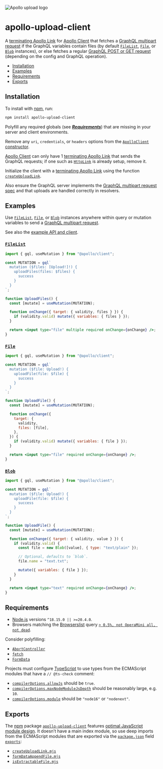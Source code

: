 ![Apollo upload logo](https://cdn.jsdelivr.net/gh/jaydenseric/apollo-upload-client@1.0.0/apollo-upload-logo.svg)

# apollo-upload-client

A [terminating Apollo Link](https://apollographql.com/docs/react/api/link/introduction/#the-terminating-link) for [Apollo Client](https://apollographql.com/docs/react) that fetches a [GraphQL multipart request](https://github.com/jaydenseric/graphql-multipart-request-spec) if the GraphQL variables contain files (by default [`FileList`](https://developer.mozilla.org/en-US/docs/Web/API/FileList), [`File`](https://developer.mozilla.org/en-US/docs/Web/API/File), or [`Blob`](https://developer.mozilla.org/en-US/docs/Web/API/Blob) instances), or else fetches a regular [GraphQL POST or GET request](https://apollographql.com/docs/apollo-server/requests) (depending on the config and GraphQL operation).

- [Installation](#installation)
- [Examples](#examples)
- [Requirements](#requirements)
- [Exports](#exports)

## Installation

To install with [npm](https://npmjs.com/get-npm), run:

```sh
npm install apollo-upload-client
```

Polyfill any required globals (see [_**Requirements**_](#requirements)) that are missing in your server and client environments.

Remove any `uri`, `credentials`, or `headers` options from the [`ApolloClient` constructor](https://apollographql.com/docs/react/api/core/ApolloClient/#the-apolloclient-constructor).

[Apollo Client](https://apollographql.com/docs/react) can only have 1 [terminating Apollo Link](https://apollographql.com/docs/react/api/link/introduction/#the-terminating-link) that sends the GraphQL requests; if one such as [`HttpLink`](https://apollographql.com/docs/react/api/link/apollo-link-http) is already setup, remove it.

Initialize the client with a [terminating Apollo Link](https://apollographql.com/docs/react/api/link/introduction/#the-terminating-link) using the function [`createUploadLink`](./createUploadLink.mjs).

Also ensure the GraphQL server implements the [GraphQL multipart request spec](https://github.com/jaydenseric/graphql-multipart-request-spec) and that uploads are handled correctly in resolvers.

## Examples

Use [`FileList`](https://developer.mozilla.org/en-US/docs/Web/API/FileList), [`File`](https://developer.mozilla.org/en-US/docs/Web/API/File), or [`Blob`](https://developer.mozilla.org/en-US/docs/Web/API/Blob) instances anywhere within query or mutation variables to send a [GraphQL multipart request](https://github.com/jaydenseric/graphql-multipart-request-spec).

See also the [example API and client](https://github.com/jaydenseric/apollo-upload-examples).

### [`FileList`](https://developer.mozilla.org/en-US/docs/Web/API/FileList)

```jsx
import { gql, useMutation } from "@apollo/client";

const MUTATION = gql`
  mutation ($files: [Upload!]!) {
    uploadFiles(files: $files) {
      success
    }
  }
`;

function UploadFiles() {
  const [mutate] = useMutation(MUTATION);

  function onChange({ target: { validity, files } }) {
    if (validity.valid) mutate({ variables: { files } });
  }

  return <input type="file" multiple required onChange={onChange} />;
}
```

### [`File`](https://developer.mozilla.org/en-US/docs/Web/API/File)

```jsx
import { gql, useMutation } from "@apollo/client";

const MUTATION = gql`
  mutation ($file: Upload!) {
    uploadFile(file: $file) {
      success
    }
  }
`;

function UploadFile() {
  const [mutate] = useMutation(MUTATION);

  function onChange({
    target: {
      validity,
      files: [file],
    },
  }) {
    if (validity.valid) mutate({ variables: { file } });
  }

  return <input type="file" required onChange={onChange} />;
}
```

### [`Blob`](https://developer.mozilla.org/en-US/docs/Web/API/Blob)

```jsx
import { gql, useMutation } from "@apollo/client";

const MUTATION = gql`
  mutation ($file: Upload!) {
    uploadFile(file: $file) {
      success
    }
  }
`;

function UploadFile() {
  const [mutate] = useMutation(MUTATION);

  function onChange({ target: { validity, value } }) {
    if (validity.valid) {
      const file = new Blob([value], { type: "text/plain" });

      // Optional, defaults to `blob`.
      file.name = "text.txt";

      mutate({ variables: { file } });
    }
  }

  return <input type="text" required onChange={onChange} />;
}
```

## Requirements

- [Node.js](https://nodejs.org) versions `^18.15.0 || >=20.4.0`.
- Browsers matching the [Browserslist](https://browsersl.ist) query [`> 0.5%, not OperaMini all, not dead`](https://browsersl.ist/?q=%3E+0.5%25%2C+not+OperaMini+all%2C+not+dead).

Consider polyfilling:

- [`AbortController`](https://developer.mozilla.org/en-US/docs/Web/API/AbortController)
- [`fetch`](https://developer.mozilla.org/en-US/docs/Web/API/Fetch_API)
- [`FormData`](https://developer.mozilla.org/en-US/docs/Web/API/FormData)

Projects must configure [TypeScript](https://typescriptlang.org) to use types from the ECMAScript modules that have a `// @ts-check` comment:

- [`compilerOptions.allowJs`](https://www.typescriptlang.org/tsconfig#allowJs) should be `true`.
- [`compilerOptions.maxNodeModuleJsDepth`](https://www.typescriptlang.org/tsconfig#maxNodeModuleJsDepth) should be reasonably large, e.g. `10`.
- [`compilerOptions.module`](https://www.typescriptlang.org/tsconfig#module) should be `"node16"` or `"nodenext"`.

## Exports

The [npm](https://npmjs.com) package [`apollo-upload-client`](https://npm.im/apollo-upload-client) features [optimal JavaScript module design](https://jaydenseric.com/blog/optimal-javascript-module-design). It doesn’t have a main index module, so use deep imports from the ECMAScript modules that are exported via the [`package.json`](./package.json) field [`exports`](https://nodejs.org/api/packages.html#exports):

- [`createUploadLink.mjs`](./createUploadLink.mjs)
- [`formDataAppendFile.mjs`](./formDataAppendFile.mjs)
- [`isExtractableFile.mjs`](./isExtractableFile.mjs)
